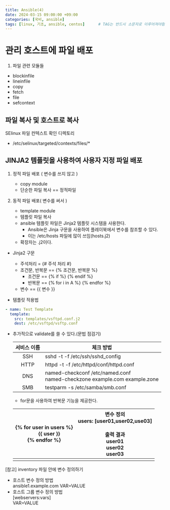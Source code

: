 ```yaml
---
title: Ansible(4)
date: 2024-03-15 09:00:00 +09:00
categories: [국비, ansible]
tags: [linux, 기초, ansible, centos]		# TAG는 반드시 소문자로 이루어져야함!
---
```


# 관리 호스트에 파일 배포
1. 파일 관련 모듈들
- blockinfile
- lineinfile
- copy
- fetch
- file
- sefcontext

## 파일 복사 및 호스트로 복사
SElinux 파일 컨텍스트 확인 디렉토리
- /etc/selinux/targeted/contexts/files/*


## JINJA2 템플릿을 사용하여 사용자 지정 파일 배포

1. 정적 파일 배포 ( 변수를 쓰지 않고 )

    - copy module
    - 단순한 파일 복사 == 정적파일

1. 동적 파일 배포( 변수를 써서 ) 
    
    - template module
    - 템플릿 파일 복사
    - ansible 템플릿 파일은 Jinja2 템플릿 시스템을 사용한다. 
        - Ansible은 Jinja 구문을 사용하여 플레이북에서 변수를 참조할 수 있다. 
        - 이는 /etc/hosts 파일에 많이 쓰임(hosts.j2)
    - 확장자는 .j2이다.

- Jinja2 구문
    - 주석처리 = {# 주석 처리 #}
    - 조건문, 반복문 == \{\% 조건문, 반복문 \%\}
        - 조건문 == \{\% if \%\} \{\% endif \%\}
        - 반복문 == \{\% for i in A \%\} \{\% endfor \%\}
    - 변수 == {{ 변수 }}

- 템플릿 적용법

```yml
- name: Test Template
  template:
    src: templates/vsftpd.conf.j2
    dest: /etc/vsftpd/vsftp.conf
```

- 추가적으로 validate를 쓸 수 있다.(문법 점검기)
    
    |서비스 이름|체크 방법|
    |:----------:|--------|
    |SSH|sshd -t -f /etc/ssh/sshd_config|
    |HTTP|httpd -t -f /etc/httpd/conf/httpd.conf|
    |DNS|named-checkconf /etc/named.conf <br> named-checkzone example.com example.zone|
    |SMB|testparm -s /etc/samba/smb.conf|

    - for문을 사용하여 반복문 기능을 제공한다.
    
    |{% for user in users %}<br>　　{{ user }}<br>{% endfor %}|변수 정의<br>users: [user01,user02,use03]<br><br>출력 결과<br>user01<br>user02<br>user03|
    |---|---|
    |||

[참고] inventory 파일 안에 변수 정의하기
* 호스트 변수 정의 방법  
    ansible1.example.com VAR=VALUE  
* 호스트 그룹 변수 정의 방법  
    [webservers:vars]  
    VAR=VALUE  
